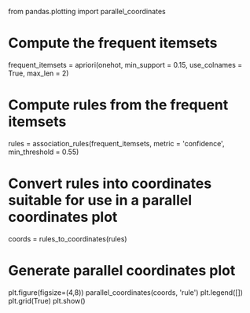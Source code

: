 from pandas.plotting import parallel_coordinates

# Compute the frequent itemsets
frequent_itemsets = apriori(onehot, min_support = 0.15, 
                            use_colnames = True, max_len = 2)

# Compute rules from the frequent itemsets
rules = association_rules(frequent_itemsets, metric = 'confidence', 
                          min_threshold = 0.55)

# Convert rules into coordinates suitable for use in a parallel coordinates plot
coords = rules_to_coordinates(rules)

# Generate parallel coordinates plot
plt.figure(figsize=(4,8))
parallel_coordinates(coords, 'rule')
plt.legend([])
plt.grid(True)
plt.show()
